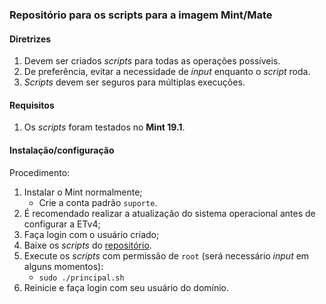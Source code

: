 ### Repositório para os scripts para a imagem Mint/Mate

#### Diretrizes
1. Devem ser criados _scripts_ para todas as operações possíveis.
2. De preferência, evitar a necessidade de _input_ enquanto o _script_ roda.
3. _Scripts_ devem ser seguros para múltiplas execuções.

#### Requisitos
1. Os _scripts_ foram testados no **Mint 19.1**.

#### Instalação/configuração
Procedimento:
1. Instalar o Mint normalmente;
   - Crie a conta padrão `suporte`.
2. É recomendado realizar a atualização do sistema operacional antes de configurar a ETv4;
3. Faça login com o usuário criado;
4. Baixe os _scripts_ do [repositório](https://github.com/CMCuritiba/ETv4/).
5. Execute os _scripts_ com permissão de `root` (será necessário _input_ em alguns momentos):
   - `sudo ./principal.sh`
6. Reinicie e faça login com seu usuário do domínio.
